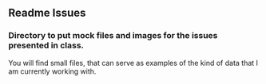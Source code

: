 ## Readme Issues

### Directory to put mock files and images for the issues presented in class. 

You will find small files, that can serve as examples of the kind of data that I am currently working with. 
